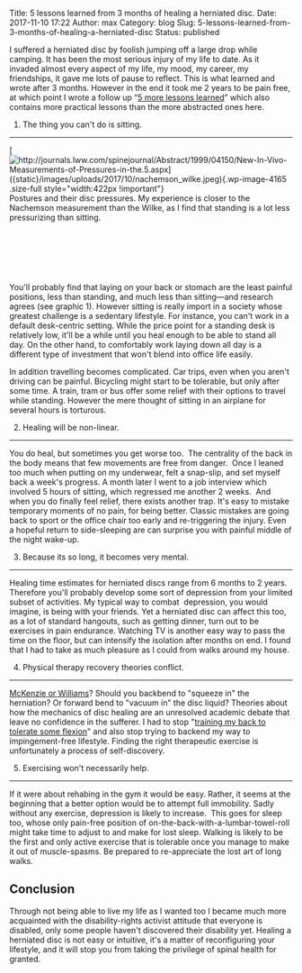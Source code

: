 Title: 5 lessons learned from 3 months of healing a herniated disc.
Date: 2017-11-10 17:22
Author: max
Category: blog
Slug: 5-lessons-learned-from-3-months-of-healing-a-herniated-disc
Status: published

I suffered a herniated disc by foolish jumping off a large drop while camping. It has been the most serious injury of my life to date. As it  invaded almost every aspect of my life, my mood, my career, my friendships, it gave me lots of pause to reflect. This is what learned and wrote after 3 months. However in the end it took me 2 years to be pain free, at which point I wrote a follow up “[5 more lessons learned](http://notconfusing.com/?p=4206)” which also contains more practical lessons than the more abstracted ones here.

1. The thing you can't do is sitting.
-------------------------------------

[![http://journals.lww.com/spinejournal/Abstract/1999/04150/New-In-Vivo-Measurements-of-Pressures-in-the.5.aspx]({static}/images/uploads/2017/10/nachemson_wilke.jpeg){.wp-image-4165 .size-full style="width:422px !important"}](http://journals.lww.com/spinejournal/Abstract/1999/04150/New-In-Vivo-Measurements-of-Pressures-in-the.5.aspx) Postures and their disc pressures. My experience is closer to the Nachemson measurement than the Wilke, as I find that standing is a lot less pressurizing than sitting.

 

 

 

You'll probably find that laying on your back or stomach are the least painful positions, less than standing, and much less than sitting—and research agrees (see graphic 1). However sitting is really import in a society whose greatest challenge is a sedentary lifestyle. For instance, you can't work in a default desk-centric setting. While the price point for a standing desk is relatively low, it'll be a while until you heal enough to be able to stand all day. On the other hand, to comfortably work laying down all day is a different type of investment that won't blend into office life easily.

In addition travelling becomes complicated. Car trips, even when you aren't driving can be painful. Bicycling might start to be tolerable, but only after some time. A train, tram or bus offer some relief with their options to travel while standing. However the mere thought of sitting in an airplane for several hours is torturous.

2. Healing will be non-linear.
------------------------------

You do heal, but sometimes you get worse too.  The centrality of the back in the body means that few movements are free from danger.  Once I leaned too much when putting on my underwear, felt a snap-slip, and set myself back a week's progress. A month later I went to a job interview which involved 5 hours of sitting, which regressed me another 2 weeks.  And when you do finally feel relief, there exists another trap. It's easy to mistake temporary moments of no pain, for being better. Classic mistakes are going back to sport or the office chair too early and re-triggering the injury. Even a hopeful return to side-sleeping are can surprise you with painful middle of the night wake-up.

3. Because its so long, it becomes very mental.
-----------------------------------------------

Healing time estimates for herniated discs range from 6 months to 2 years. Therefore you'll probably develop some sort of depression from your limited subset of activities. My typical way to combat  depression, you would imagine, is being with your friends. Yet a herniated disc can affect this too, as a lot of standard hangouts, such as getting dinner, turn out to be exercises in pain endurance. Watching TV is another easy way to pass the time on the floor, but can intensify the isolation after months on end. I found that I had to take as much pleasure as I could from walks around my house.

4. Physical therapy recovery theories conflict.
-----------------------------------------------

[McKenzie or Williams](https://en.wikipedia.org/wiki/Williams_Flexion_Exercises#McKenzie_extension_exercises)? Should you backbend to "squeeze in" the herniation? Or forward bend to "vacuum in" the disc liquid? Theories about how the mechanics of disc healing are an unresolved academic debate that leave no confidence in the sufferer. I had to stop "[training my back to tolerate some flexion](https://youtu.be/sHXnna6WEOI?t=28m35s)" and also stop trying to backend my way to impingement-free lifestyle. Finding the right therapeutic exercise is unfortunately a process of self-discovery.

5. Exercising won't necessarily help.
-------------------------------------

If it were about rehabing in the gym it would be easy. Rather, it seems at the beginning that a better option would be to attempt full immobility. Sadly without any exercise, depression is likely to increase.  This goes for sleep too, whose only pain-free position of on-the-back-with-a-lumbar-towel-roll might take time to adjust to and make for lost sleep. Walking is likely to be the first and only active exercise that is tolerable once you manage to make it out of muscle-spasms. Be prepared to re-appreciate the lost art of long walks.

Conclusion
----------

Through not being able to live my life as I wanted too I became much more acquainted with the disability-rights activist attitude that everyone is disabled, only some people haven't discovered their disability yet. Healing a herniated disc is not easy or intuitive, it's a matter of reconfiguring your lifestyle, and it will stop you from taking the privilege of spinal health for granted.
